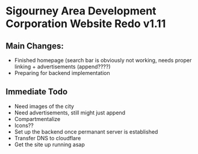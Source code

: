 # Sigourney Area Development Corporation Website Redo v1.11
## Main Changes:
<ul>
    <li>Finished homepage (search bar is obviously not working, needs proper linking + advertisements (append????)</li>
    <li>Preparing for backend implementation</li>
</ul>

## Immediate Todo
<ul>
    <li>Need images of the city</li>
    <li>Need advertisements, still might just append</li>
    <li>Compartmentalize</li>
    <li>Icons??</li>
    <li>Set up the backend once permanant server is established</li>
    <li>Transfer DNS to cloudflare</li>
    <li>Get the site up running asap</li>
</ul>